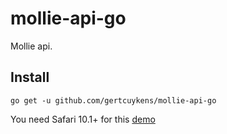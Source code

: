 # mollie-api-go

Mollie api.

## Install

    go get -u github.com/gertcuykens/mollie-api-go

You need Safari 10.1+ for this [demo](https://mollie-api-go.appspot.com)
